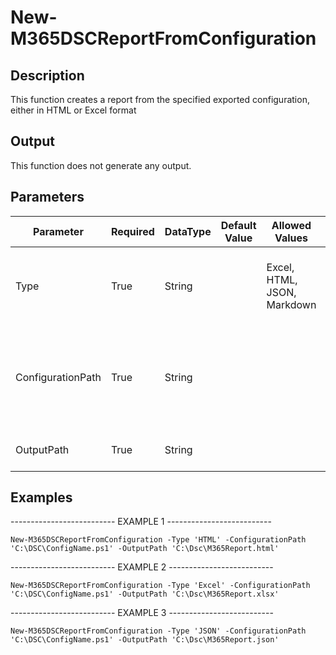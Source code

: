 ﻿# New-M365DSCReportFromConfiguration

## Description

This function creates a report from the specified exported configuration,
either in HTML or Excel format

## Output

This function does not generate any output.

## Parameters

| Parameter | Required | DataType | Default Value | Allowed Values | Description |
| --- | --- | --- | --- | --- | --- |
| Type | True | String |  | Excel, HTML, JSON, Markdown | The type of report that should be created: Excel or HTML. |
| ConfigurationPath | True | String |  |  | The path to the exported DSC configuration that the report should be created for. |
| OutputPath | True | String |  |  | The output path of the report. |

## Examples

-------------------------- EXAMPLE 1 --------------------------

`New-M365DSCReportFromConfiguration -Type 'HTML' -ConfigurationPath 'C:\DSC\ConfigName.ps1' -OutputPath 'C:\Dsc\M365Report.html'`

-------------------------- EXAMPLE 2 --------------------------

`New-M365DSCReportFromConfiguration -Type 'Excel' -ConfigurationPath 'C:\DSC\ConfigName.ps1' -OutputPath 'C:\Dsc\M365Report.xlsx'`

-------------------------- EXAMPLE 3 --------------------------

`New-M365DSCReportFromConfiguration -Type 'JSON' -ConfigurationPath 'C:\DSC\ConfigName.ps1' -OutputPath 'C:\Dsc\M365Report.json'`


